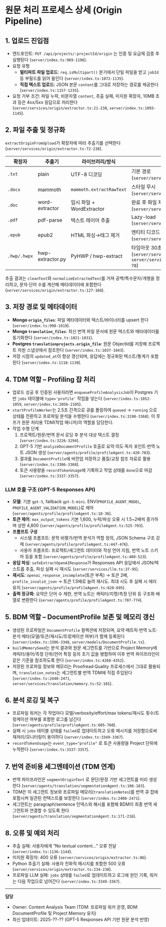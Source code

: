 # 원문 처리 프로세스 상세 (Origin Pipeline)

## 1. 업로드 진입점
- 엔드포인트: `PUT /api/projects/:projectId/origin` 는 인증 및 요금제 검증 후 실행된다 (`server/index.ts:969-1196`).
- 요청 유형
  - **멀티파트 파일 업로드**: `req.isMultipart()` 분기에서 단일 파일을 받고 `jobId` 등 부필드를 읽어 들인다 (`server/index.ts:1072-1135`).
  - **직접 텍스트 업로드**: JSON 본문 `content`를 그대로 저장하는 경로를 제공한다 (`server/index.ts:1157-1235`).
- 요청 거부 조건: 파일 누락, 비문자열 `content`, 추출 실패, 미지원 확장자, 10MB 초과 등은 4xx/5xx 응답으로 처리한다 (`server/services/origin/extractor.ts:21-238`, `server/index.ts:1093-1145`).

## 2. 파일 추출 및 정규화
`extractOriginFromUpload`가 확장자에 따라 추출기를 선택한다 (`server/services/origin/extractor.ts:72-238`).

| 확장자 | 추출기 | 라이브러리/방식 | 비고 |
| --- | --- | --- | --- |
| `.txt` | plain | UTF-8 디코딩 | 기본 경로 (`server/services/origin/extractor.ts:95`) |
| `.docx` | mammoth | `mammoth.extractRawText` | 스타일 무시 (`server/services/origin/extractor.ts:100`) |
| `.doc` | word-extractor | 임시 파일 + WordExtractor | 완료 후 파일 제거 (`server/services/origin/extractor.ts:170`) |
| `.pdf` | pdf-parse | 텍스트 레이어 추출 | Lazy-load (`server/services/origin/extractor.ts:181`) |
| `.epub` | epub2 | HTML 파싱→태그 제거 | 엔티티 디코드 포함 (`server/services/origin/extractor.ts:195`) |
| `.hwp/.hwpx` | hwp-extractor.py | PyHWP / hwp-extract | 타임아웃 30초, 친절한 오류 메시지 (`server/services/origin/extractor.ts:214`, `server/services/origin/hwp_extractor.py:41-78`) |

추출 결과는 `cleanText`와 `normalizeExtractedText`를 거쳐 공백/특수문자/개행을 정리하고, 문자·단어 수를 계산해 메타데이터에 포함한다 (`server/services/origin/extractor.ts:127-168`).

## 3. 저장 경로 및 메타데이터
- **Mongo `origin_files`**: 파일 메타데이터와 텍스트/바이너리를 upsert 한다 (`server/index.ts:998-1019`).
- **Mongo `translation_files`**: 최신 번역 파일 문서에 원문 텍스트와 메타데이터를 동기화한다 (`server/index.ts:1021-1031`).
- **Postgres `translationprojects.origin_file`**: 원문 ObjectId를 저장해 프로젝트 차원 스냅샷에서 참조한다 (`server/index.ts:1037-1043`).
- 저장 시점의 `updated_at`이 항상 갱신되며, 응답에는 정규화된 텍스트/통계가 포함된다 (`server/index.ts:1118-1130`).

## 4. TDM 역할 – Profiling 잡 처리
- 업로드 성공 후 인증된 사용자라면 `enqueueProfileAnalysisJob`이 Postgres 기반 `jobs` 테이블에 `type='profile'` 작업을 넣는다 (`server/index.ts:1052-1059`, `server/index.ts:2056-2105`).
- `startProfileWorker`는 2.5초 간격으로 큐를 폴링하여 `queued` → `running` 으로 상태를 전환하고 프로파일 분석을 수행한다 (`server/index.ts:3198-3368`). 이 루프가 원문 처리용 TDM(작업 매니저)의 역할을 담당한다.
- 작업 수행 단계
  1. 프로젝트/원문/번역 문서 로딩 후 분석 대상 텍스트 결정 (`server/index.ts:3226-3294`).
  2. GPT-5 기반 `analyzeDocumentProfile` 호출로 요약·의도·독자 포인트·번역 노트 JSON 생성 (`server/agents/profile/profileAgent.ts:420-703`).
  3. 결과를 `DocumentProfile`에 버전업 저장하고 품질/교정 참조 자료로 활용 (`server/index.ts:3306-3368`).
  4. 토큰 사용량을 `recordTokenUsage`에 기록하고 작업 상태를 `done`으로 마감 (`server/index.ts:3337-3357`).

### LLM 호출 구조 (GPT-5 Responses API)
- **모델**: 기본 `gpt-5`, fallback `gpt-5-mini`. ENV(`PROFILE_AGENT_MODEL`, `PROFILE_AGENT_VALIDATION_MODEL`)로 제어 (`server/agents/profile/profileAgent.ts:18-36`).
- **토큰 제어**: `max_output_tokens` 기본 1,600, 누락/파싱 오류 시 1.5~2배씩 증가하며 상한 4,800 (`server/agents/profile/profileAgent.ts:525-703`).
- **프롬프트 구성**
  - 시스템 프롬프트: 문학 비평가/번역 분석가 역할 정의, JSON Schema 구조 강제 (`server/agents/profile/profileAgent.ts:447-476`).
  - 사용자 프롬프트: 프로젝트/세그먼트 데이터와 작성 언어 지침, 번역 노트 스키마 등을 포함 (`server/agents/profile/profileAgent.ts:480-523`).
- **응답 파싱**: `safeExtractOpenAIResponse`가 Responses API 응답에서 JSON/텍스트를 추출, 파싱 실패 시 재시도 (`server/services/llm.ts:37-95`).
- **재시도**: `openai_response_incomplete`(토큰 부족) → 토큰 2배, `profile_invalid_json` → 토큰 1.5배로 늘려 재시도. 최대 시도 후 실패 시 에러 유지 (`server/agents/profile/profileAgent.ts:620-695`).
- **출력 정규화**: 요약은 단어 수 제한, 번역 노트는 캐릭터/지명/측정 단위 등 구조화 배열로 변환한다 (`server/agents/profile/profileAgent.ts:707-774`).

## 5. BDM 역할 – DocumentProfile 보존 및 메모리 갱신
- 생성된 프로파일은 `DocumentProfile` 컬렉션에 저장되며, 요약·메트릭·번역 노트·분석 메타(모델/토큰/재시도/트렁케이션 여부)가 함께 등록된다 (`server/index.ts:3306-3348`, `server/models/DocumentProfile.ts`).
- `buildMemorySeed`는 분석 결과와 원문 세그먼트를 기반으로 Project Memory에 캐릭터/용어/측정 단위/언어 특징 등의 초기 값을 병합하여 이후 번역 파이프라인이 같은 기준을 참조하도록 한다 (`server/index.ts:4268-4352`).
- 저장된 프로파일 정보와 메모리는 Proofread·Quality 프로세스에서 그대로 활용되며, `translation_notes`는 세그먼트별 번역 TDM에 직접 주입된다 (`server/index.ts:2440-2471`, `server/services/translation/memory.ts:52-101`).

## 6. 분석 로깅 및 복구
- 프로파일 워커는 각 작업마다 모델/verbosity/effort/max tokens/재시도 횟수/트렁케이션 여부를 포함한 로그를 남긴다 (`server/agents/profile/profileAgent.ts:605-760`).
- 실패 시 `jobs` 테이블 상태를 `failed`로 업데이트하고 오류 메시지를 저장함으로써 재처리/모니터링이 용이하다 (`server/index.ts:3349-3367`).
- `recordTokenUsage`는 `event_type="profile"` 로 토큰 사용량을 Project 단위에 누적한다 (`server/index.ts:3337-3357`).

## 7. 번역 준비용 세그멘테이션 (TDM 연계)
- 번역 파이프라인은 `segmentOriginText` 로 문단/문장 기반 세그먼트를 미리 생성한다 (`server/agents/translation/segmentationAgent.ts:106-183`).
- TDM은 이 세그먼트 정보와 프로파일 메모리(`translationNotes`)를 번역 큐 잡에 포함시켜 일관된 컨텍스트를 보장한다 (`server/index.ts:2406-2471`).
- 세그먼트는 paragraph/sentence 인덱스와 해시를 포함해 BDM이 최종 번역 세그먼트와 연결할 수 있도록 한다 (`server/agents/translation/segmentationAgent.ts:171-216`).

## 8. 오류 및 예외 처리
- 추출 실패: 사용자에게 “No textual content…” 오류 전달 (`server/index.ts:1136-1144`).
- 미지원 확장자: 400 오류 (`server/services/origin/extractor.ts:86`).
- Python 추출기 실패: 사용자 친화적 메시지를 포함한 500 오류 (`server/services/origin/extractor.ts:234-238`).
- 프로파일 LLM 실패: `jobs` 상태를 `failed`로 업데이트하고 로그에 원인 기록, 워커는 다음 작업으로 넘어간다 (`server/index.ts:3349-3367`).

---
**담당**
- Owner: Content Analysis Team (TDM: 프로파일 워커 운영, BDM: DocumentProfile 및 Project Memory 유지)
- 최신 업데이트: 2025-??-?? (GPT-5 Responses API 기반 원문 분석 반영)
